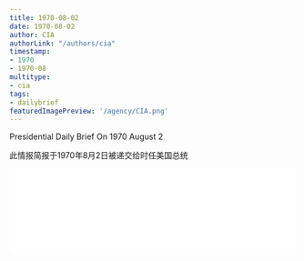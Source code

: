 ```yaml
---
title: 1970-08-02
date: 1970-08-02
author: CIA 
authorLink: "/authors/cia"
timestamp: 
- 1970
- 1970-08
multitype: 
- cia
tags: 
- dailybrief
featuredImagePreview: '/agency/CIA.png'
---
```



Presidential Daily Brief On 1970 August 2

此情报简报于1970年8月2日被递交给时任美国总统

<!--more-->





<div id="over" style="width:100%; overflow:hidden"> <iframe id="sFrame" name="sFrame" frameborder="no" border="0"  allowfullscreen marginwidth="0" scrolling="no" src = " /CIA/1970-08-02.html "  style = " position:absulute; width: 806px; top: 300;" > </iframe> </div>